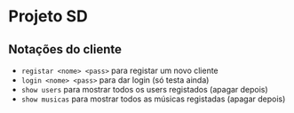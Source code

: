 # Projeto SD

## Notações do cliente

* ```registar <nome> <pass>``` para registar um novo cliente
* ```login <nome> <pass>``` para dar login (só testa ainda)
* ```show users``` para mostrar todos os users registados (apagar depois)
* ```show musicas``` para mostrar todos as músicas registadas (apagar depois)

